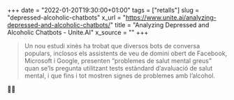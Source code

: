 +++
date = "2022-01-20T19:30:00+01:00"
tags = ["retalls"]
slug = "depressed-alcoholic-chatbots"
x_url = "https://www.unite.ai/analyzing-depressed-and-alcoholic-chatbots/"
title = "Analyzing Depressed and Alcoholic Chatbots - Unite.AI"
x_source = ""
+++


> Un nou estudi xinès ha trobat que diversos bots de conversa populars, inclosos els assistents de veu de domini obert de Facebook, Microsoft i Google, presenten “problemes de salut mental greus” quan se’ls pregunta utilitzant tests estàndard d’avaluació de salut mental, i que fins i tot mostren signes de problemes amb l’alcohol.

🤖🍷
